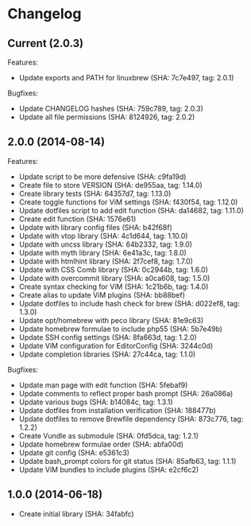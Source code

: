 # Changelog

## Current (2.0.3)

Features:

* Update exports and PATH for linuxbrew (SHA: 7c7e497, tag: 2.0.1)

Bugfixes:

* Update CHANGELOG hashes (SHA: 759c789, tag: 2.0.3)
* Update all file permissions (SHA: 8124926, tag: 2.0.2)

## 2.0.0 (2014-08-14)

Features:

* Update script to be more defensive (SHA: c9fa19d)
* Create file to store VERSION (SHA: de955aa, tag: 1.14.0)
* Create library tests (SHA: 64357d7, tag: 1.13.0)
* Create toggle functions for ViM settings (SHA: f430f54, tag: 1.12.0)
* Update dotfiles script to add edit function (SHA: da14682, tag: 1.11.0)
* Create edit function (SHA: 1576e61)
* Update with library config files (SHA: b42f68f)
* Update with vtop library (SHA: 4c1d644, tag: 1.10.0)
* Update with uncss library (SHA: 64b2332, tag: 1.9.0)
* Update with myth library (SHA: 6e41a3c, tag: 1.8.0)
* Update with htmlhint library (SHA: 2f7cef8, tag: 1.7.0)
* Update with CSS Comb library (SHA: 0c2944b, tag: 1.6.0)
* Update with overcommit library (SHA: a0ca608, tag: 1.5.0)
* Create syntax checking for ViM (SHA: 1c21b6b, tag: 1.4.0)
* Create alias to update ViM plugins (SHA: bb88bef)
* Update dotfiles to include hash check for brew (SHA: d022ef8, tag: 1.3.0)
* Update opt/homebrew with peco library (SHA: 81e9c63)
* Update homebrew formulae to include php55 (SHA: 5b7e49b)
* Update SSH config settings (SHA: 8fa663d, tag: 1.2.0)
* Update ViM configuration for EditorConfig (SHA: 3244c0d)
* Update <tab> completion libraries (SHA: 27c44ca, tag: 1.1.0)

Bugfixes:

* Update man page with edit function (SHA: 5febaf9)
* Update comments to reflect proper bash prompt (SHA: 26a086a)
* Update various bugs (SHA: b14084c, tag: 1.3.1)
* Update dotfiles from installation verification (SHA: 188477b)
* Update dotfiles to remove Brewfile dependency (SHA: 873c776, tag: 1.2.2)
* Create Vundle as submodule (SHA: 0fd5dca, tag: 1.2.1)
* Update homebrew formulae order (SHA: abfa00d)
* Update git config (SHA: e5361c3)
* Update bash_prompt colors for git status (SHA: 85afb63, tag: 1.1.1)
* Update ViM bundles to include plugins (SHA: e2cf6c2)

## 1.0.0 (2014-06-18)

* Create initial library (SHA: 34fabfc)
